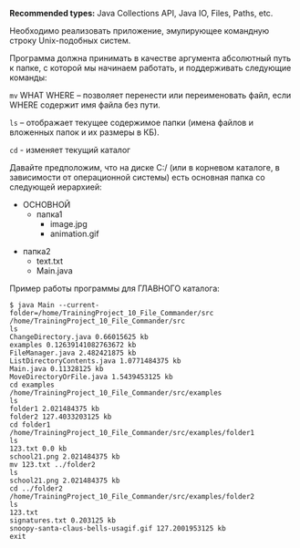 **Recommended types:** Java Collections API, Java IO, Files, Paths, etc.

 Необходимо реализовать приложение, эмулирующее командную строку Unix-подобных систем.

Программа должна принимать в качестве аргумента абсолютный путь к папке, с которой мы начинаем работать, и поддерживать следующие команды:

`mv` WHAT WHERE – позволяет перенести или переименовать файл, если WHERE содержит имя файла без пути.

`ls` – отображает текущее содержимое папки (имена файлов и вложенных папок и их размеры в КБ).

`cd` - изменяет текущий каталог

Давайте предположим, что на диске C:/ (или в корневом каталоге, в зависимости от операционной системы) есть основная папка со следующей иерархией:
- ОСНОВНОЙ
    + папка1
        * image.jpg
        * animation.gif
+ папка2
    * text.txt
    * Main.java

Пример работы программы для ГЛАВНОГО каталога:
```
$ java Main --current-folder=/home/TrainingProject_10_File_Commander/src
/home/TrainingProject_10_File_Commander/src
ls
ChangeDirectory.java 0.66015625 kb
examples 0.12639141082763672 kb
FileManager.java 2.482421875 kb
ListDirectoryContents.java 1.0771484375 kb
Main.java 0.11328125 kb
MoveDirectoryOrFile.java 1.5439453125 kb
cd examples
/home/TrainingProject_10_File_Commander/src/examples
ls
folder1 2.021484375 kb
folder2 127.4033203125 kb
cd folder1
/home/TrainingProject_10_File_Commander/src/examples/folder1
ls
123.txt 0.0 kb
school21.png 2.021484375 kb
mv 123.txt ../folder2
ls
school21.png 2.021484375 kb
cd ../folder2
/home/TrainingProject_10_File_Commander/src/examples/folder2
ls
123.txt
signatures.txt 0.203125 kb
snoopy-santa-claus-bells-usagif.gif 127.2001953125 kb
exit
```
